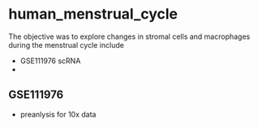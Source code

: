 # human_menstrual_cycle
The objective was to explore changes in stromal cells and macrophages during the menstrual cycle
 include
 - GSE111976 scRNA 
 - 
## GSE111976
- preanlysis for 10x data